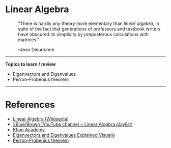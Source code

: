 # Linear Algebra
<p style="padding-left:40px;">"There is hardly any theory more elementary than <i>linear algebra</i>, in spite of the fact that generations of professors and textbook writers have obscured its simplicity by preposterous calculations with matrices."</p>
<p style="padding-left:40px;">-Jean Dieudonne


-----

**Topics to learn / review**
- Eigenvectors and Eigenvalues
- Perron–Frobenius theorem

-----
# References

- [Linear Algebra (Wikipedia)](https://en.wikipedia.org/wiki/Linear_algebra)
- [3Blue1Brown (YouTube channel ~ Linear Algebra playlist)](https://www.youtube.com/playlist?list=PLZHQObOWTQDPD3MizzM2xVFitgF8hE_ab)
- [Khan Academy](https://www.khanacademy.org/math/linear-algebra)
- [Eigenvectors and Eigenvalues Explained Visually](http://setosa.io/ev/eigenvectors-and-eigenvalues/)
- [Perron–Frobenius theorem](https://en.wikipedia.org/wiki/Perron–Frobenius_theorem)
